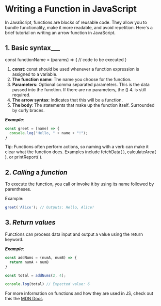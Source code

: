 # Writing a Function in JavaScript

In JavaScript, functions are blocks of reusable code. They allow you to bundle functionality, make it more readable, and avoid repetition. Here's a brief tutorial on writing an arrow function in JavaScript.

## 1. Basic syntax___

const functionName = (params) => {
  // code to be executed
}

1. **const**: const should be used whenever a function expression is assigned to a variable.
2. **The function name**: The name you choose for the function.
3. **Parameters**: Optional comma separated parameters. This is the data passed into the function. If there are no parameters, the () 4. is still required.
5. **The arrow syntax**: Indicates that this will be a function.
6. **The body**: The statements that make up the function itself. Surrounded by curly braces.

___Example___:
```javascript
const greet = (name) => {
  console.log("Hello, " + name + "!");
}

```

Tip: Functions often perform actions, so naming with a verb can make it clear what the function does. Examples include fetchData( ), calculateArea( ), or printReport( ). 

## 2. ___Calling___ a ___function___

To execute the function, you call or invoke it by using its name followed by parentheses.

Example:
```javascript
greet('Alice'); // Outputs: Hello, Alice!
```

## 3. ***Return values***

Functions can process data input and output a value using the return keyword.

___Example___: 
```javascript
const addNums = (numA, numB) => {
  return numA + numB
}

const total = addNums(2, 4);

console.log(total) // Expected value: 6
```

For more information on functions and how they are used in JS, check out this the [MDN Docs](https://developer.mozilla.org/en-US/docs/Web/JavaScript/Guide/Functions)
